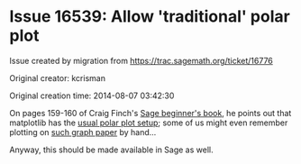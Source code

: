 # Issue 16539: Allow 'traditional' polar plot

Issue created by migration from https://trac.sagemath.org/ticket/16776

Original creator: kcrisman

Original creation time: 2014-08-07 03:42:30

On pages 159-160 of Craig Finch's [Sage beginner's book](http://www.packtpub.com/hardware-and-creative/sage-beginners-guide), he points out that matplotlib has the [usual polar plot setup](http://matplotlib.org/examples/pylab_examples/polar_demo.html); some of us might even remember plotting on [such graph paper](http://www.printablepaper.net/category/polar_graph) by hand...

Anyway, this should be made available in Sage as well.
